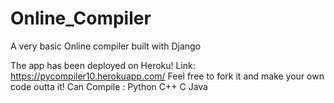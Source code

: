 # Online_Compiler
A very basic Online compiler built with Django

The app has been deployed on Heroku! 
Link: https://pycompiler10.herokuapp.com/
Feel free to fork it and make your own code outta it!
 Can Compile : Python C++ C Java